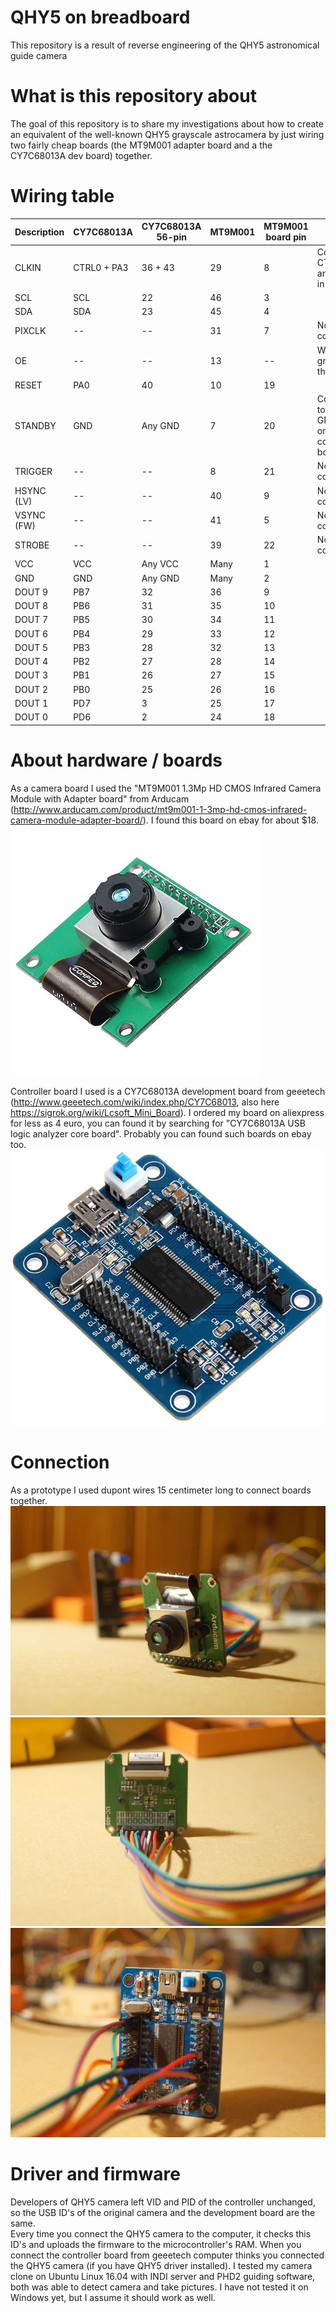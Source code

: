 # QHY5 on breadboard
This repository is a result of reverse engineering of the QHY5 astronomical guide camera 

# What is this repository about
The goal of this repository is to share my investigations about how to create an equivalent of the well-known QHY5 grayscale astrocamera by just wiring two fairly cheap boards (the MT9M001 adapter board and a the CY7C68013A dev board) together.

# Wiring table
| Description | CY7C68013A | CY7C68013A 56-pin | MT9M001 | MT9M001 board pin | Note |
| ----------- | ---------- | ----------------- | ------- | ----------------- | ---- | 
| CLKIN       | CTRL0 + PA3| 36 + 43           | 29      | 8                 | Connect CTRL0 and PA3 in parallel |
| SCL         | SCL        | 22                | 46      | 3                 |      |
| SDA         | SDA        | 23                | 45      | 4                 |      |
| PIXCLK      | --         | --                | 31      | 7                 | Not connected |
| OE          | --         | --                | 13      | --                | Wired to ground on the board |
| RESET       | PA0        | 40                | 10      | 19                |      |
| STANDBY     | GND        | Any GND           | 7       | 20                | Connect to any GND pin on the controller board |
| TRIGGER     | --         | --                | 8       | 21                | Not connected |
| HSYNC (LV)  | --         | --                | 40      | 9                 | Not connected |
| VSYNC (FW)  | --         | --                | 41      | 5                 | Not connected |
| STROBE      | --         | --                | 39      | 22                | Not connected |
| VCC         | VCC        | Any VCC           | Many    | 1                 |      |
| GND         | GND        | Any GND           | Many    | 2                 |      |
| DOUT 9      | PB7        | 32                | 36      | 9                 |      |
| DOUT 8      | PB6        | 31                | 35      | 10                |      |
| DOUT 7      | PB5        | 30                | 34      | 11                |      |
| DOUT 6      | PB4        | 29                | 33      | 12                |      |
| DOUT 5      | PB3        | 28                | 32      | 13                |      |
| DOUT 4      | PB2        | 27                | 28      | 14                |      |
| DOUT 3      | PB1        | 26                | 27      | 15                |      |
| DOUT 2      | PB0        | 25                | 26      | 16                |      |
| DOUT 1      | PD7        | 3                 | 25      | 17                |      |
| DOUT 0      | PD6        | 2                 | 24      | 18                |      |

# About hardware / boards
As a camera board I used the "MT9M001 1.3Mp HD CMOS Infrared Camera Module with Adapter board" from Arducam (http://www.arducam.com/product/mt9m001-1-3mp-hd-cmos-infrared-camera-module-adapter-board/). I found this board on ebay for about $18. ![](images/MT9M001-board.jpg?raw=true)

Controller board I used is a CY7C68013A development board from geeetech (http://www.geeetech.com/wiki/index.php/CY7C68013, also here https://sigrok.org/wiki/Lcsoft_Mini_Board). I ordered my board on aliexpress for less as 4 euro, you can found it by searching for "CY7C68013A USB logic analyzer core board". Probably you can found such boards on ebay too. ![](images/CY7C68013A.jpg?raw=true)

# Connection
As a prototype I used dupont wires 15 centimeter long to connect boards together.
 ![](images/camera-module.jpg?raw=true)
 ![](images/camera-module-back-side.jpg?raw=true)
 ![](images/controller-board.jpg?raw=true)

 # Driver and firmware
Developers of QHY5 camera left VID and PID of the controller unchanged, so the USB ID's of the original camera and the development board are the same.  
Every time you connect the QHY5 camera to the computer, it checks this ID's and uploads the firmware to the microcontroller's RAM. When you connect the controller board from geeetech computer thinks you connected the QHY5 camera (if you have QHY5 driver installed). 
I tested my camera clone on Ubuntu Linux 16.04 with INDI server and PHD2 guiding software, both was able to detect camera and take pictures. I have not tested it on Windows yet, but I assume it should work as well.